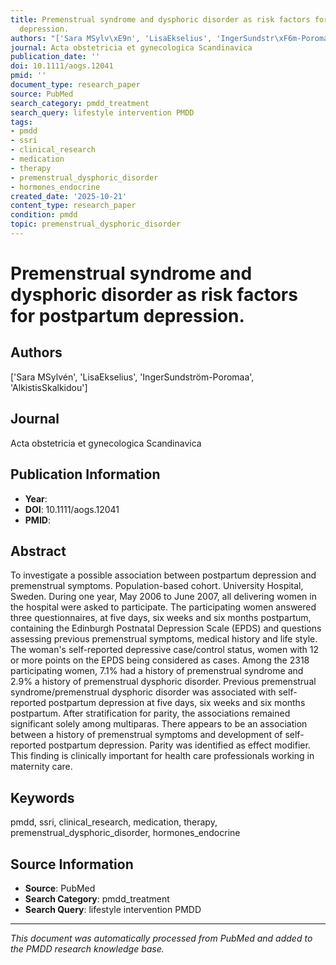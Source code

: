 ```yaml
---
title: Premenstrual syndrome and dysphoric disorder as risk factors for postpartum
  depression.
authors: "['Sara MSylv\xE9n', 'LisaEkselius', 'IngerSundstr\xF6m-Poromaa', 'AlkistisSkalkidou']"
journal: Acta obstetricia et gynecologica Scandinavica
publication_date: ''
doi: 10.1111/aogs.12041
pmid: ''
document_type: research_paper
source: PubMed
search_category: pmdd_treatment
search_query: lifestyle intervention PMDD
tags:
- pmdd
- ssri
- clinical_research
- medication
- therapy
- premenstrual_dysphoric_disorder
- hormones_endocrine
created_date: '2025-10-21'
content_type: research_paper
condition: pmdd
topic: premenstrual_dysphoric_disorder
---
```


# Premenstrual syndrome and dysphoric disorder as risk factors for postpartum depression.

## Authors
['Sara MSylvén', 'LisaEkselius', 'IngerSundström-Poromaa', 'AlkistisSkalkidou']

## Journal
Acta obstetricia et gynecologica Scandinavica

## Publication Information
- **Year**: 
- **DOI**: 10.1111/aogs.12041
- **PMID**: 

## Abstract
To investigate a possible association between postpartum depression and premenstrual symptoms. Population-based cohort. University Hospital, Sweden. During one year, May 2006 to June 2007, all delivering women in the hospital were asked to participate. The participating women answered three questionnaires, at five days, six weeks and six months postpartum, containing the Edinburgh Postnatal Depression Scale (EPDS) and questions assessing previous premenstrual symptoms, medical history and life style. The woman's self-reported depressive case/control status, women with 12 or more points on the EPDS being considered as cases. Among the 2318 participating women, 7.1% had a history of premenstrual syndrome and 2.9% a history of premenstrual dysphoric disorder. Previous premenstrual syndrome/premenstrual dysphoric disorder was associated with self-reported postpartum depression at five days, six weeks and six months postpartum. After stratification for parity, the associations remained significant solely among multiparas. There appears to be an association between a history of premenstrual symptoms and development of self-reported postpartum depression. Parity was identified as effect modifier. This finding is clinically important for health care professionals working in maternity care.

## Keywords
pmdd, ssri, clinical_research, medication, therapy, premenstrual_dysphoric_disorder, hormones_endocrine

## Source Information
- **Source**: PubMed
- **Search Category**: pmdd_treatment
- **Search Query**: lifestyle intervention PMDD

---
*This document was automatically processed from PubMed and added to the PMDD research knowledge base.*
